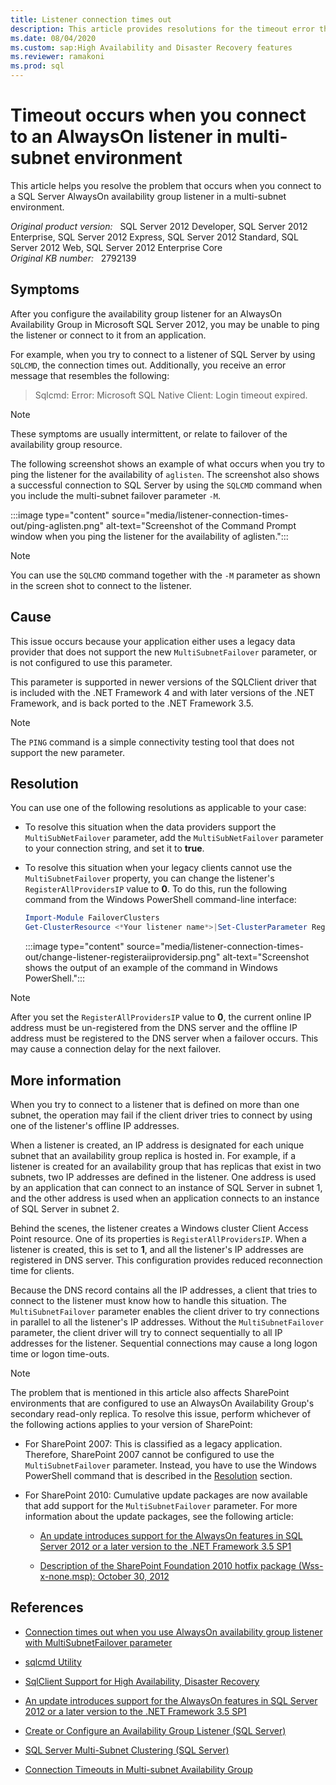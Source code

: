```yaml
---
title: Listener connection times out
description: This article provides resolutions for the timeout error that occurs when you connect to a SQL Server AlwaysOn availability group listener in a multi-subnet environment.
ms.date: 08/04/2020
ms.custom: sap:High Availability and Disaster Recovery features
ms.reviewer: ramakoni
ms.prod: sql
---
```

# Timeout occurs when you connect to an AlwaysOn listener in multi-subnet environment

This article helps you resolve the problem that occurs when you connect to a SQL Server AlwaysOn availability group listener in a multi-subnet environment.

_Original product version:_ &nbsp; SQL Server 2012 Developer, SQL Server 2012 Enterprise, SQL Server 2012 Express, SQL Server 2012 Standard, SQL Server 2012 Web, SQL Server 2012 Enterprise Core  
_Original KB number:_ &nbsp; 2792139

## Symptoms

After you configure the availability group listener for an AlwaysOn Availability Group in Microsoft SQL Server 2012, you may be unable to ping the listener or connect to it from an application.

For example, when you try to connect to a listener of SQL Server by using `SQLCMD`, the connection times out. Additionally, you receive an error message that resembles the following:

> Sqlcmd: Error: Microsoft SQL Native Client: Login timeout expired.

> [!NOTE]
> These symptoms are usually intermittent, or relate to failover of the availability group resource.

The following screenshot shows an example of what occurs when you try to ping the listener for the availability of `aglisten`. The screenshot also shows a successful connection to SQL Server by using the `SQLCMD` command when you include the multi-subnet failover parameter `-M`.

:::image type="content" source="media/listener-connection-times-out/ping-aglisten.png" alt-text="Screenshot of the Command Prompt window when you ping the listener for the availability of aglisten.":::

> [!NOTE]
> You can use the `SQLCMD` command together with the `-M` parameter as shown in the screen shot to connect to the listener.

## Cause

This issue occurs because your application either uses a legacy data provider that does not support the new `MultiSubnetFailover` parameter, or is not configured to use this parameter.

This parameter is supported in newer versions of the SQLClient driver that is included with the .NET Framework 4 and with later versions of the .NET Framework, and is back ported to the .NET Framework 3.5.

> [!NOTE]
> The `PING` command is a simple connectivity testing tool that does not support the new parameter.

## Resolution

You can use one of the following resolutions as applicable to your case:

- To resolve this situation when the data providers support the `MultiSubNetFailover` parameter, add the `MultiSubNetFailover` parameter to your connection string, and set it to **true**.

- To resolve this situation when your legacy clients cannot use the `MultiSubnetFailover` property, you can change the listener's `RegisterAllProvidersIP` value to **0**. To do this, run the following command from the Windows PowerShell command-line interface:

    ```powershell
    Import-Module FailoverClusters
    Get-ClusterResource <*Your listener name*>|Set-ClusterParameter RegisterAllProvidersIP 0
    ```

    :::image type="content" source="media/listener-connection-times-out/change-listener-registeraiiprovidersip.png" alt-text="Screenshot shows the output of an example of the command in Windows PowerShell.":::

> [!NOTE]
> After you set the `RegisterAllProvidersIP` value to **0**, the current online IP address must be un-registered from the DNS server and the offline IP address must be registered to the DNS server when a failover occurs. This may cause a connection delay for the next failover.

## More information

When you try to connect to a listener that is defined on more than one subnet, the operation may fail if the client driver tries to connect by using one of the listener's offline IP addresses.

When a listener is created, an IP address is designated for each unique subnet that an availability group replica is hosted in. For example, if a listener is created for an availability group that has replicas that exist in two subnets, two IP addresses are defined in the listener. One address is used by an application that can connect to an instance of SQL Server in subnet 1, and the other address is used when an application connects to an instance of SQL Server in subnet 2.

Behind the scenes, the listener creates a Windows cluster Client Access Point resource. One of its properties is `RegisterAllProvidersIP`. When a listener is created, this is set to **1**, and all the listener's IP addresses are registered in DNS server. This configuration provides reduced reconnection time for clients.

Because the DNS record contains all the IP addresses, a client that tries to connect to the listener must know how to handle this situation. The `MultiSubnetFailover` parameter enables the client driver to try connections in parallel to all the listener's IP addresses. Without the `MultiSubnetFailover` parameter, the client driver will try to connect sequentially to all IP addresses for the listener. Sequential connections may cause a long logon time or logon time-outs.

> [!NOTE]
> The problem that is mentioned in this article also affects SharePoint environments that are configured to use an AlwaysOn Availability Group's secondary read-only replica. To resolve this issue, perform whichever of the following actions applies to your version of SharePoint:

- For SharePoint 2007: This is classified as a legacy application. Therefore, SharePoint 2007 cannot be configured to use the `MultiSubnetFailover` parameter. Instead, you have to use the Windows PowerShell command that is described in the [Resolution](#resolution) section.

- For SharePoint 2010: Cumulative update packages are now available that add support for the `MultiSubnetFailover` parameter. For more information about the update packages, see the following article:

  - [An update introduces support for the AlwaysOn features in SQL Server 2012 or a later version to the .NET Framework 3.5 SP1](https://support.microsoft.com/help/2654347)

  - [Description of the SharePoint Foundation 2010 hotfix package (Wss-x-none.msp): October 30, 2012](https://support.microsoft.com/help/2687557)

## References

- [Connection times out when you use AlwaysOn availability group listener with MultiSubnetFailover parameter](https://support.microsoft.com/help/2870437)

- [sqlcmd Utility](/sql/tools/sqlcmd-utility)

- [SqlClient Support for High Availability, Disaster Recovery](/previous-versions/dotnet/netframework-4.0/hh205662(v=vs.100))

- [An update introduces support for the AlwaysOn features in SQL Server 2012 or a later version to the .NET Framework 3.5 SP1](https://support.microsoft.com/help/2654347)

- [Create or Configure an Availability Group Listener (SQL Server)](/previous-versions/sql/sql-server-2012/hh213080(v=sql.110))

- [SQL Server Multi-Subnet Clustering (SQL Server)](/sql/sql-server/failover-clusters/windows/sql-server-multi-subnet-clustering-sql-server)

- [Connection Timeouts in Multi-subnet Availability Group](/archive/blogs/alwaysonpro/connection-timeouts-in-multi-subnet-availability-group)
